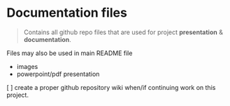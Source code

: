 # Documentation files

> Contains all github repo files that are used for project **presentation** & **documentation**.

Files may also be used in main README file 

- images
- powerpoint/pdf presentation

[ ] create a proper github repository wiki when/if continuing work on this project.
